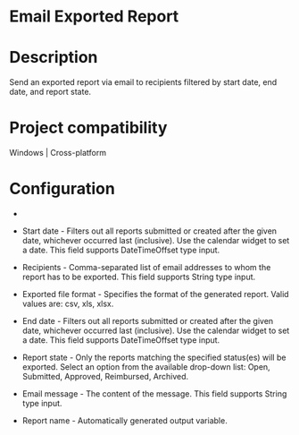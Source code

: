 ﻿# Email Exported Report

# Description

Send an exported report via email to recipients filtered by start date, end date, and report state.

# Project compatibility

Windows | Cross-platform

# Configuration

* 
* Start date - Filters out all reports submitted or created after the given date, whichever occurred last (inclusive). Use the calendar widget to set a date. This field supports DateTimeOffset type input.
* Recipients - Comma-separated list of email addresses to whom the report has to be exported. This field supports String type input.
* Exported file format - Specifies the format of the generated report. Valid values are: csv, xls, xlsx.
* End date - Filters out all reports submitted or created after the given date, whichever occurred last (inclusive). Use the calendar widget to set a date. This field supports DateTimeOffset type input.







* Report state - Only the reports matching the specified status(es) will be exported. Select an option from the available drop-down list: Open, Submitted, Approved, Reimbursed, Archived.
* Email message - The content of the message. This field supports String type input.



* Report name - Automatically generated output variable.
